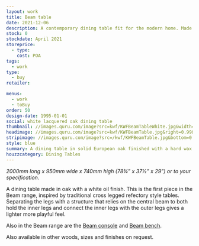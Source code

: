 ```yaml
---
layout: work
title: Beam table
date: 2021-12-06
description: A contemporary dining table fit for the modern home. Made in solid FSC sourced oak finished with a hard wax oil. The beam table has inspired many copies and remains ever popular.
stock: 0
stockdate: April 2021
storeprice: 
  - type: 
    cost: POA
tags:
  - work
type:
  - buy
retailer:

menus:
  - work
  - toBuy
order: 50
design-date: 1995-01-01
social: white lacquered oak dining table
thumbnail: //images.quru.com/image?src=kwf/KWFBeamTableWhite.jpg&width=175&height=175&fill=%23ffffff
headimage: //images.quru.com/image?src=kwf/KWFBeamTable.jpg&right=0.99&bottom=0.99
stripimage: //images.quru.com/image?src=/kwf/KWFBeamTable.jpg&bottom=0.80751&top=0.23474
style: blue
summary: A dining table in solid European oak finished with a hard wax oil
houzzcategory: Dining Tables
---
```

_2000mm long x 950mm wide x 740mm high (78&frac34;” x 37&frac12;” x 29”) or to your specification._

A dining table made in oak with a white oil finish. This is the first piece in the Beam range, inspired by traditional cross legged refectory style tables. Separating the legs with a structure that relies on the central beam to both hold the inner legs and connect the inner legs with the outer legs gives a lighter more playful feel.

Also in the Beam range are the [Beam console](beamconsole.html) and [Beam bench](beambench.html).

Also available in other woods, sizes and finishes on request.
